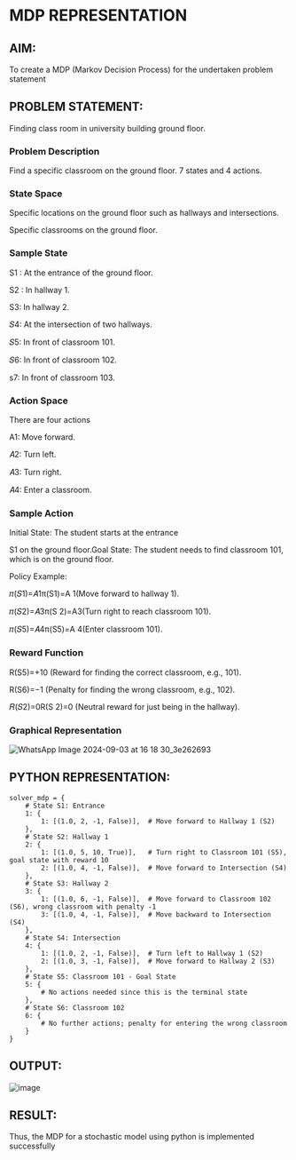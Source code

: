# MDP REPRESENTATION

## AIM:
To create a MDP (Markov Decision Process) for the undertaken problem statement

## PROBLEM STATEMENT:
Finding class room in university building ground floor.

### Problem Description
Find a specific classroom on the ground floor. 7 states and 4 actions.


### State Space
Specific locations on the ground floor such as hallways and intersections.

Specific classrooms on the ground floor.

### Sample State
S1 : At the entrance of the ground floor.

S2 : In hallway 1.

S3: In hallway 2.

𝑆4: At the intersection of two hallways.

𝑆5: In front of classroom 101.

𝑆6: In front of classroom 102.

s7: In front of classroom 103.

### Action Space
There are four actions 

A1: Move forward.

𝐴2: Turn left.

𝐴3: Turn right.

𝐴4: Enter a classroom.

### Sample Action
Initial State: The student starts at the entrance 

S1 on the ground floor.Goal State: The student needs to find classroom 101, which is on the ground floor.

Policy Example:

𝜋(𝑆1)=𝐴1π(S1)=A 1(Move forward to hallway 1).

𝜋(𝑆2)=𝐴3π(S 2)=A3(Turn right to reach classroom 101).

𝜋(𝑆5)=𝐴4π(S5)=A 4(Enter classroom 101).

### Reward Function
R(S5)=+10 (Reward for finding the correct classroom, e.g., 101).

R(S6)=−1 (Penalty for finding the wrong classroom, e.g., 102).

𝑅(𝑆2)=0R(S 2)=0 (Neutral reward for just being in the hallway).

### Graphical Representation

![WhatsApp Image 2024-09-03 at 16 18 30_3e262693](https://github.com/user-attachments/assets/ddb3b18d-c335-4946-b57f-f7ed95ba663e)


## PYTHON REPRESENTATION:
```
solver_mdp = {
    # State S1: Entrance
    1: {
        1: [(1.0, 2, -1, False)],  # Move forward to Hallway 1 (S2)
    },
    # State S2: Hallway 1
    2: {
        1: [(1.0, 5, 10, True)],   # Turn right to Classroom 101 (S5), goal state with reward 10
        2: [(1.0, 4, -1, False)],  # Move forward to Intersection (S4)
    },
    # State S3: Hallway 2
    3: {
        1: [(1.0, 6, -1, False)],  # Move forward to Classroom 102 (S6), wrong classroom with penalty -1
        3: [(1.0, 4, -1, False)],  # Move backward to Intersection (S4)
    },
    # State S4: Intersection
    4: {
        1: [(1.0, 2, -1, False)],  # Turn left to Hallway 1 (S2)
        2: [(1.0, 3, -1, False)],  # Move forward to Hallway 2 (S3)
    },
    # State S5: Classroom 101 - Goal State
    5: {
        # No actions needed since this is the terminal state
    },
    # State S6: Classroom 102
    6: {
        # No further actions; penalty for entering the wrong classroom
    }
}

```

## OUTPUT:
![image](https://github.com/user-attachments/assets/5e99a80c-a122-4ef0-b2a5-9cac6d8883a5)


## RESULT:
Thus, the MDP for a stochastic model using python is implemented successfully
